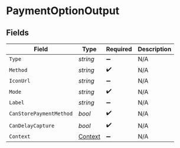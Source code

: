 # PaymentOptionOutput


## Fields

| Field                                         | Type                                          | Required                                      | Description                                   |
| --------------------------------------------- | --------------------------------------------- | --------------------------------------------- | --------------------------------------------- |
| `Type`                                        | *string*                                      | :heavy_minus_sign:                            | N/A                                           |
| `Method`                                      | *string*                                      | :heavy_check_mark:                            | N/A                                           |
| `IconUrl`                                     | *string*                                      | :heavy_minus_sign:                            | N/A                                           |
| `Mode`                                        | *string*                                      | :heavy_check_mark:                            | N/A                                           |
| `Label`                                       | *string*                                      | :heavy_minus_sign:                            | N/A                                           |
| `CanStorePaymentMethod`                       | *bool*                                        | :heavy_check_mark:                            | N/A                                           |
| `CanDelayCapture`                             | *bool*                                        | :heavy_check_mark:                            | N/A                                           |
| `Context`                                     | [Context](../../Models/Components/Context.md) | :heavy_minus_sign:                            | N/A                                           |
